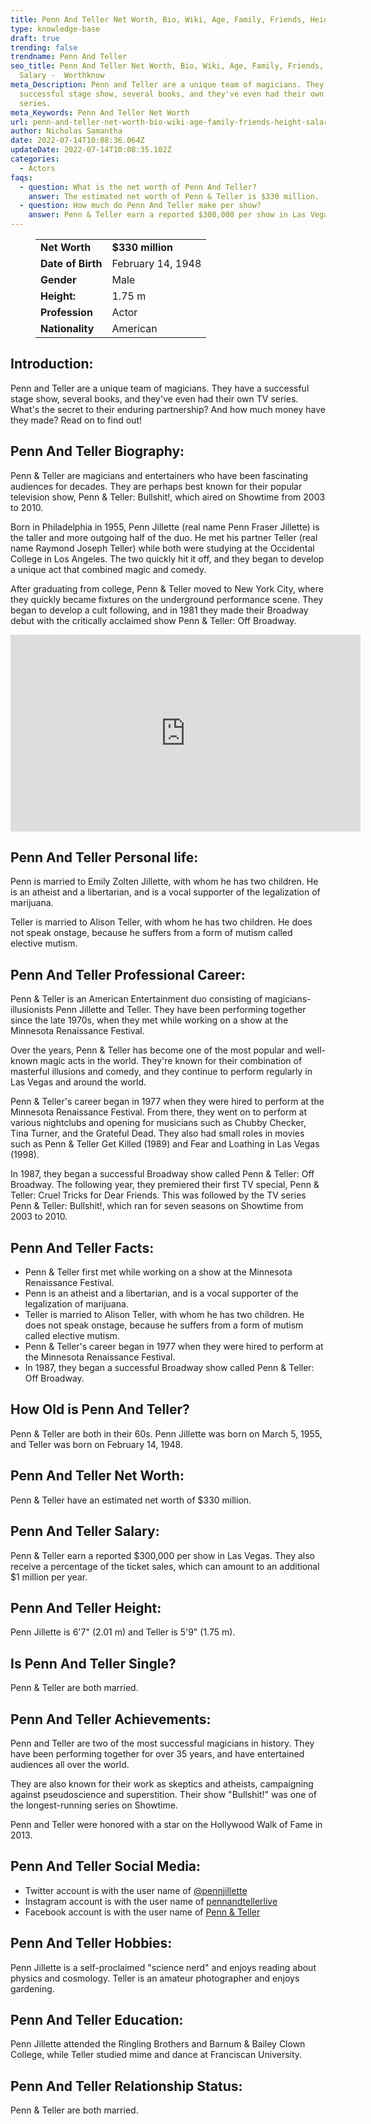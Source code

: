 ```yaml
---
title: Penn And Teller Net Worth, Bio, Wiki, Age, Family, Friends, Height & Salary
type: knowledge-base
draft: true
trending: false
trendname: Penn And Teller
seo_title: Penn And Teller Net Worth, Bio, Wiki, Age, Family, Friends, Height &
  Salary -  Worthknow
meta_Description: Penn and Teller are a unique team of magicians. They have a
  successful stage show, several books, and they've even had their own TV
  series.
meta_Keywords: Penn And Teller Net Worth
url: penn-and-teller-net-worth-bio-wiki-age-family-friends-height-salary
author: Nicholas Samantha
date: 2022-07-14T10:08:36.064Z
updateDate: 2022-07-14T10:08:35.102Z
categories:
  - Actors
faqs:
  - question: What is the net worth of Penn And Teller?
    answer: The estimated net worth of Penn & Teller is $330 million.
  - question: How much do Penn And Teller make per show?
    answer: Penn & Teller earn a reported $300,000 per show in Las Vegas.
---
```

<figure class="wp-block-table is-style-stripes">
  <table>
    <tbody>
      <tr>
        <td>
          <strong>Net Worth</strong>
        </td>
        <td>
          <strong>$330 million</strong>
        </td>
      </tr>
      <tr>
        <td>
          <strong>Date of Birth</strong>
        </td>
        <td>February 14, 1948</td>
      </tr>
      <tr>
        <td>
          <strong>Gender</strong>
        </td>
        <td>Male</td>
      </tr>
      <tr>
        <td>
          <strong>Height:</strong>
        </td>
        <td>1.75 m</td>
      </tr>
      <tr>
        <td>
          <strong>Profession</strong>
        </td>
        <td>Actor</td>
      </tr>
      <tr>
        <td>
          <strong>Nationality</strong>
        </td>
        <td>American</td>
      </tr>
    </tbody>
  </table>
</figure>

## **Introduction:**

Penn and Teller are a unique team of magicians. They have a successful stage show, several books, and they've even had their own TV series. What's the secret to their enduring partnership? And how much money have they made? Read on to find out!

## **Penn And Teller Biography:**

Penn & Teller are magicians and entertainers who have been fascinating audiences for decades. They are perhaps best known for their popular television show, Penn & Teller: Bullshit!, which aired on Showtime from 2003 to 2010.

Born in Philadelphia in 1955, Penn Jillette (real name Penn Fraser Jillette) is the taller and more outgoing half of the duo. He met his partner Teller (real name Raymond Joseph Teller) while both were studying at the Occidental College in Los Angeles. The two quickly hit it off, and they began to develop a unique act that combined magic and comedy.

After graduating from college, Penn & Teller moved to New York City, where they quickly became fixtures on the underground performance scene. They began to develop a cult following, and in 1981 they made their Broadway debut with the critically acclaimed show Penn & Teller: Off Broadway.

<iframe width="560" height="315" src="https://www.youtube.com/embed/RJhQKw2xZIM" title="YouTube video player" frameborder="0" allow="accelerometer; autoplay; clipboard-write; encrypted-media; gyroscope; picture-in-picture" allowfullscreen></iframe>

## **Penn And Teller Personal life:**

Penn is married to Emily Zolten Jillette, with whom he has two children. He is an atheist and a libertarian, and is a vocal supporter of the legalization of marijuana.

Teller is married to Alison Teller, with whom he has two children. He does not speak onstage, because he suffers from a form of mutism called elective mutism.

## **Penn And Teller Professional Career:**

Penn & Teller is an American Entertainment duo consisting of magicians-illusionists Penn Jillette and Teller. They have been performing together since the late 1970s, when they met while working on a show at the Minnesota Renaissance Festival.

Over the years, Penn & Teller has become one of the most popular and well-known magic acts in the world. They're known for their combination of masterful illusions and comedy, and they continue to perform regularly in Las Vegas and around the world.

Penn & Teller's career began in 1977 when they were hired to perform at the Minnesota Renaissance Festival. From there, they went on to perform at various nightclubs and opening for musicians such as Chubby Checker, Tina Turner, and the Grateful Dead. They also had small roles in movies such as Penn & Teller Get Killed (1989) and Fear and Loathing in Las Vegas (1998).

In 1987, they began a successful Broadway show called Penn & Teller: Off Broadway. The following year, they premiered their first TV special, Penn & Teller: Cruel Tricks for Dear Friends. This was followed by the TV series Penn & Teller: Bullshit!, which ran for seven seasons on Showtime from 2003 to 2010.

## **Penn And Teller Facts:**

* Penn & Teller first met while working on a show at the Minnesota Renaissance Festival.
* Penn is an atheist and a libertarian, and is a vocal supporter of the legalization of marijuana.
* Teller is married to Alison Teller, with whom he has two children. He does not speak onstage, because he suffers from a form of mutism called elective mutism.
* Penn & Teller's career began in 1977 when they were hired to perform at the Minnesota Renaissance Festival.
* In 1987, they began a successful Broadway show called Penn & Teller: Off Broadway.

## **How Old is Penn And Teller?**

Penn & Teller are both in their 60s. Penn Jillette was born on March 5, 1955, and Teller was born on February 14, 1948.

## **Penn And Teller Net Worth:**

Penn & Teller have an estimated net worth of $330 million.

## **Penn And Teller Salary:**

Penn & Teller earn a reported $300,000 per show in Las Vegas. They also receive a percentage of the ticket sales, which can amount to an additional $1 million per year.

## **Penn And Teller Height:**

Penn Jillette is 6'7" (2.01 m) and Teller is 5'9" (1.75 m).

## **Is Penn And Teller Single?** 

Penn & Teller are both married.

## **Penn And Teller Achievements:**

Penn and Teller are two of the most successful magicians in history. They have been performing together for over 35 years, and have entertained audiences all over the world.

They are also known for their work as skeptics and atheists, campaigning against pseudoscience and superstition. Their show "Bullshit!" was one of the longest-running series on Showtime.

Penn and Teller were honored with a star on the Hollywood Walk of Fame in 2013.

## **Penn And Teller Social Media:**

* Twitter account is with the user name of <a href="https://twitter.com/pennjillette" target="_blank" rel="nofollow" rel="noopener">@pennjillette</a>
* Instagram account is with the user name of <a href="https://www.instagram.com/pennandtellerlive/" target="_blank" rel="nofollow" rel="noopener">pennandtellerlive</a>
* Facebook account is with the user name of <a href="https://www.facebook.com/PennAndTeller" target="_blank" rel="nofollow" rel="noopener">Penn & Teller </a>

## **Penn And Teller Hobbies:**

Penn Jillette is a self-proclaimed "science nerd" and enjoys reading about physics and cosmology. Teller is an amateur photographer and enjoys gardening.

## **Penn And Teller Education:**

Penn Jillette attended the Ringling Brothers and Barnum & Bailey Clown College, while Teller studied mime and dance at Franciscan University.

## **Penn And Teller Relationship Status:**

Penn & Teller are both married.
